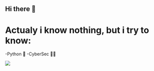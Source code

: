## Hi there 👋

# Actualy i know **nothing**, but i try to know:

-Python 🐍
-CyberSec 👨‍💻

![](https://komarev.com/ghpvc/?username=Gun8hoot&color=bf94e4)
